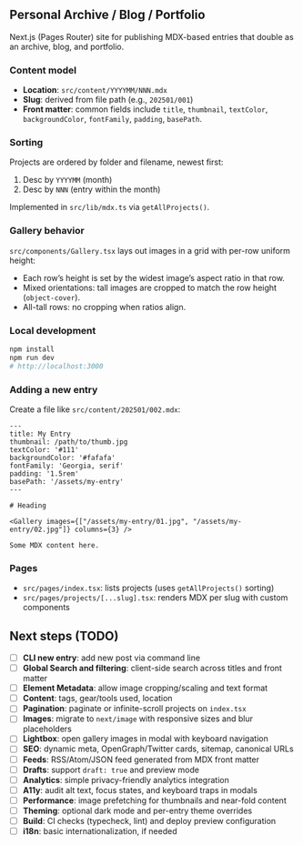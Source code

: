 ## Personal Archive / Blog / Portfolio

Next.js (Pages Router) site for publishing MDX-based entries that double as an archive, blog, and portfolio.

### Content model
- **Location**: `src/content/YYYYMM/NNN.mdx`
- **Slug**: derived from file path (e.g., `202501/001`)
- **Front matter**: common fields include `title`, `thumbnail`, `textColor`, `backgroundColor`, `fontFamily`, `padding`, `basePath`.

### Sorting
Projects are ordered by folder and filename, newest first:
1. Desc by `YYYYMM` (month)
2. Desc by `NNN` (entry within the month)

Implemented in `src/lib/mdx.ts` via `getAllProjects()`.

### Gallery behavior
`src/components/Gallery.tsx` lays out images in a grid with per-row uniform height:
- Each row’s height is set by the widest image’s aspect ratio in that row.
- Mixed orientations: tall images are cropped to match the row height (`object-cover`).
- All-tall rows: no cropping when ratios align.

### Local development
```bash
npm install
npm run dev
# http://localhost:3000
```

### Adding a new entry
Create a file like `src/content/202501/002.mdx`:
```mdx
---
title: My Entry
thumbnail: /path/to/thumb.jpg
textColor: '#111'
backgroundColor: '#fafafa'
fontFamily: 'Georgia, serif'
padding: '1.5rem'
basePath: '/assets/my-entry'
---

# Heading

<Gallery images={["/assets/my-entry/01.jpg", "/assets/my-entry/02.jpg"]} columns={3} />

Some MDX content here.
```

### Pages
- `src/pages/index.tsx`: lists projects (uses `getAllProjects()` sorting)
- `src/pages/projects/[...slug].tsx`: renders MDX per slug with custom components

## Next steps (TODO)
- [ ] **CLI new entry**: add new post via command line
- [ ] **Global Search and filtering**: client-side search across titles and front matter
- [ ] **Element Metadata**: allow image cropping/scaling and text format
- [ ] **Content**: tags, gear/tools used, location
- [ ] **Pagination**: paginate or infinite-scroll projects on `index.tsx`
- [ ] **Images**: migrate to `next/image` with responsive sizes and blur placeholders
- [ ] **Lightbox**: open gallery images in modal with keyboard navigation
- [ ] **SEO**: dynamic meta, OpenGraph/Twitter cards, sitemap, canonical URLs
- [ ] **Feeds**: RSS/Atom/JSON feed generated from MDX front matter
- [ ] **Drafts**: support `draft: true` and preview mode
- [ ] **Analytics**: simple privacy-friendly analytics integration
- [ ] **A11y**: audit alt text, focus states, and keyboard traps in modals
- [ ] **Performance**: image prefetching for thumbnails and near-fold content
- [ ] **Theming**: optional dark mode and per-entry theme overrides
- [ ] **Build**: CI checks (typecheck, lint) and deploy preview configuration
- [ ] **i18n**: basic internationalization, if needed

